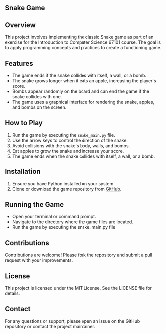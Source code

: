 ## Snake Game

## Overview
This project involves implementing the classic Snake game as part of an exercise for the Introduction to Computer Science 67101 course. The goal is to apply programming concepts and practices to create a functioning game.

## Features
- The game ends if the snake collides with itself, a wall, or a bomb.
- The snake grows longer when it eats an apple, increasing the player's score.
- Bombs appear randomly on the board and can end the game if the snake collides with one.
- The game uses a graphical interface for rendering the snake, apples, and bombs on the screen.

## How to Play
1. Run the game by executing the `snake_main.py` file.
2. Use the arrow keys to control the direction of the snake.
3. Avoid collisions with the snake's body, walls, and bombs.
4. Eat apples to grow the snake and increase your score.
5. The game ends when the snake collides with itself, a wall, or a bomb.

## Installation
1. Ensure you have Python installed on your system.
2. Clone or download the game repository from [GitHub](https://github.com/jamilbar/Snake-Game).

## Running the Game
- Open your terminal or command prompt.
- Navigate to the directory where the game files are located.
- Run the game by executing the snake_main.py file

## Contributions
Contributions are welcome! Please fork the repository and submit a pull request with your improvements.

## License
This project is licensed under the MIT License. See the LICENSE file for details.

## Contact
For any questions or support, please open an issue on the GitHub repository or contact the project maintainer.
